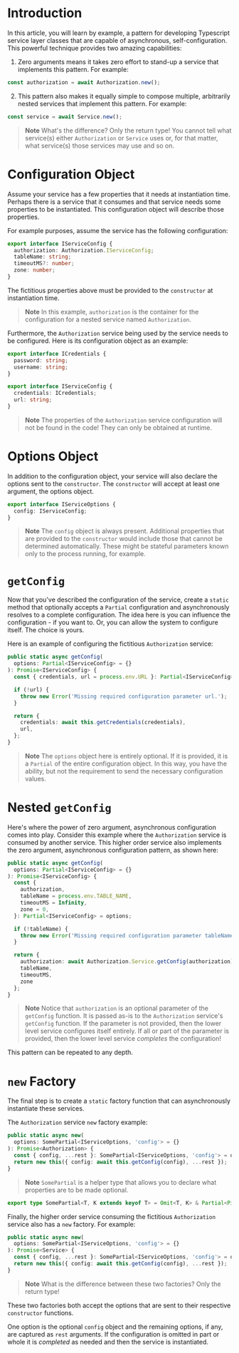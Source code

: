 # Introduction

In this article, you will learn by example, a pattern for developing Typescript service layer classes that are capable of asynchronous, self-configuration. This powerful technique provides two amazing capabilities:

1. Zero arguments means it takes zero effort to stand-up a service that implements this pattern. For example:

```typescript
const authorization = await Authorization.new();
```

2. This pattern also makes it equally simple to compose multiple, arbitrarily nested services that implement this pattern. For example:

```typescript
const service = await Service.new();
```

> **Note** What's the difference? Only the return type! You cannot tell what service(s) either `Authorization` or `Service` uses or, for that matter, what service(s) those services may use and so on.

# Configuration Object

Assume your service has a few properties that it needs at instantiation time. Perhaps there is a service that it consumes and that service needs some properties to be instantiated. This configuration object will describe those properties.

For example purposes, assume the service has the following configuration:

```typescript
export interface IServiceConfig {
  authorization: Authorization.IServiceConfig;
  tableName: string;
  timeoutMS?: number;
  zone: number;
}
```

The fictitious properties above must be provided to the `constructor` at instantiation time.

> **Note** In this example, `authorization` is the container for the configuration for a nested service named `Authorization`.

Furthermore, the `Authorization` service being used by the service needs to be configured. Here is its configuration object as an example:

```typescript
export interface ICredentials {
  password: string;
  username: string;
}

export interface IServiceConfig {
  credentials: ICredentials;
  url: string;
}
```

> **Note** The properties of the `Authorization` service configuration will not be found in the code! They can only be obtained at runtime.

# Options Object

In addition to the configuration object, your service will also declare the options sent to the `constructor`. The `constructor` will accept at least one argument, the options object.

```typescript
export interface IServiceOptions {
  config: IServiceConfig;
}
```

> **Note** The `config` object is always present. Additional properties that are provided to the `constructor` would include those that cannot be determined automatically. These might be stateful parameters known only to the process running, for example.

# `getConfig`

Now that you've described the configuration of the service, create a `static` method that optionally accepts a `Partial` configuration and asynchronously resolves to a complete configuration. The idea here is you can influence the configuration - if you want to. Or, you can allow the system to configure itself. The choice is yours.

Here is an example of configuring the fictitious `Authorization` service:

```typescript
public static async getConfig(
  options: Partial<IServiceConfig> = {}
): Promise<IServiceConfig> {
  const { credentials, url = process.env.URL }: Partial<IServiceConfig> = options;

  if (!url) {
    throw new Error('Missing required configuration parameter url.');
  }

  return {
    credentials: await this.getCredentials(credentials),
    url,
  };
}
```

> **Note** The `options` object here is entirely optional. If it is provided, it is a `Partial` of the entire configuration object. In this way, you have the ability, but not the requirement to send the necessary configuration values.

# Nested `getConfig`

Here's where the power of zero argument, asynchronous configuration comes into play. Consider this example where the `Authorization` service is consumed by another service. This higher order service also implements the zero argument, asynchronous configuration pattern, as shown here:

```typescript
public static async getConfig(
  options: Partial<IServiceConfig> = {}
): Promise<IServiceConfig> {
  const {
    authorization,
    tableName = process.env.TABLE_NAME,
    timeoutMS = Infinity,
    zone = 0,
  }: Partial<IServiceConfig> = options;

  if (!tableName) {
    throw new Error('Missing required configuration parameter tableName.');
  }

  return {
    authorization: await Authorization.Service.getConfig(authorization),
    tableName,
    timeoutMS,
    zone
  };
}
```

> **Note** Notice that `authorization` is an optional parameter of the `getConfig` function. It is passed as-is to the `Authorization` service's `getConfig` function. If the parameter is not provided, then the lower level service configures itself entirely. If all or part of the parameter is provided, then the lower level service _completes_ the configuration!

This pattern can be repeated to any depth.

# `new` Factory

The final step is to create a `static` factory function that can asynchronously instantiate these services.

The `Authorization` service `new` factory example:

```typescript
public static async new(
  options: SomePartial<IServiceOptions, 'config'> = {}
): Promise<Authorization> {
  const { config, ...rest }: SomePartial<IServiceOptions, 'config'> = options;
  return new this({ config: await this.getConfig(config), ...rest });
}
```

> **Note** `SomePartial` is a helper type that allows you to declare what properties are to be made optional.

```typescript
export type SomePartial<T, K extends keyof T> = Omit<T, K> & Partial<Pick<T, K>>;
```

Finally, the higher order service consuming the fictitious `Authorization` service also has a `new` factory. For example:

```typescript
public static async new(
  options: SomePartial<IServiceOptions, 'config'> = {}
): Promise<Service> {
  const { config, ...rest }: SomePartial<IServiceOptions, 'config'> = options;
  return new this({ config: await this.getConfig(config), ...rest });
}
```

> **Note** What is the difference between these two factories? Only the return type!

These two factories both accept the options that are sent to their respective `constructor` functions.

One option is the optional `config` object and the remaining options, if any, are captured as `rest` arguments. If the configuration is omitted in part or whole it is _completed_ as needed and then the service is instantiated.

